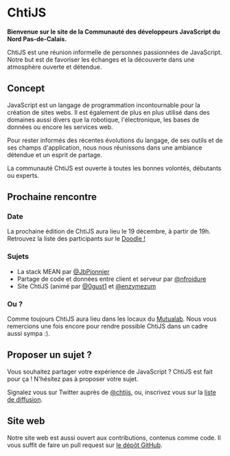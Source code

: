 <!-- varstream
title=La communauté JavaScript du Nord
description=ChtiJS est un groupe de développeurs JavaScript passionnés qui \
échangent régulièrement découvertes et bonnes pratiques autour d'une bière dans \
une ambiance décontractée.
keywords.+=JavaScript
keywords.+=groupe
keywords.+=Nord
keywords.+=Pas-de-Calais
-->
# ChtiJS
**Bienvenue sur le site de la Communauté des développeurs JavaScript du Nord
 Pas-de-Calais.**

ChtiJS est une réunion informelle de personnes passionnées de JavaScript. Notre
 but est de favoriser les échanges et la découverte dans une atmosphère ouverte
 et détendue.

## Concept

JavaScript est un langage de programmation incontournable pour la création
 de sites webs. Il est également de plus en plus utilisé dans des domaines aussi
 divers que la robotique, l'électronique, les bases de données ou encore
 les services web.

Pour rester informés des récentes évolutions du langage, de ses outils et de ses
 champs d'application, nous nous réunissons dans une ambiance détendue et un
 esprit de partage.

La communauté ChtiJS est ouverte à toutes les bonnes volontés, débutants ou
 experts.

## Prochaine rencontre

### Date

La prochaine édition de ChtiJS aura lieu le 19 décembre, à partir de 19h. Retrouvez
 la liste des participants sur le [Doodle !](http://doodle.com/uqrqwhsxbyfuafie)

### Sujets

- La stack MEAN par [@JbPionnier](https://twitter.com/JbPionnier)
- Partage de code et données entre client et serveur par [@nfroidure](https://twitter.com/nfroidure)
- Site ChtiJS (animé par [@0gust1](https://twitter.com/0gust1) et [@enzymezum](https://twitter.com/enzymezum)

### Ou ?

Comme toujours ChtiJS aura lieu dans les locaux du [Mutualab](http://www.mutualab.org/).
Nous vous remercions une fois encore pour rendre possible ChtiJS dans un cadre aussi sympa :).

## Proposer un sujet ?

Vous souhaitez partager votre expérience de JavaScript ? ChtiJS est fait pour
 ça ! N'hésitez pas à proposer votre sujet.

Signalez vous sur Twitter auprès de [@chtijs](https://twitter.com/chtijs), ou,
 inscrivez vous sur la
 [liste de diffusion](https://groups.google.com/forum/#!forum/chtijs).

## Site web

Notre site web est aussi ouvert aux contributions, contenus comme code. Il vous
 suffit de faire un pull request sur
 [le dépôt GitHub](https://github.com/ChtiJS/chtijs.francejs.org).
